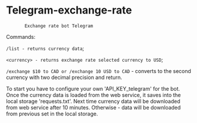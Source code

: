 # Telegram-exchange-rate
           Exchange rate bot Telegram
Commands: 

`/list - returns currency data`;

`<currency> - returns exchange rate selected currency to USD`;

`/exchange $10 to CAD or /exchange 10 USD to CAD` - converts to the second currency with two
decimal precision and return.


To start you have to configure your own 'API_KEY_telegram' for the bot.
Once the currency data is loaded from the web service, it saves into the local storage 'requests.txt'.
Next time currency data will be downloaded from web service after 10 minutes.
Otherwise - data will be downloaded from previous set in the local storage.
